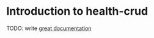 # Introduction to health-crud

TODO: write [great documentation](http://jacobian.org/writing/what-to-write/)

